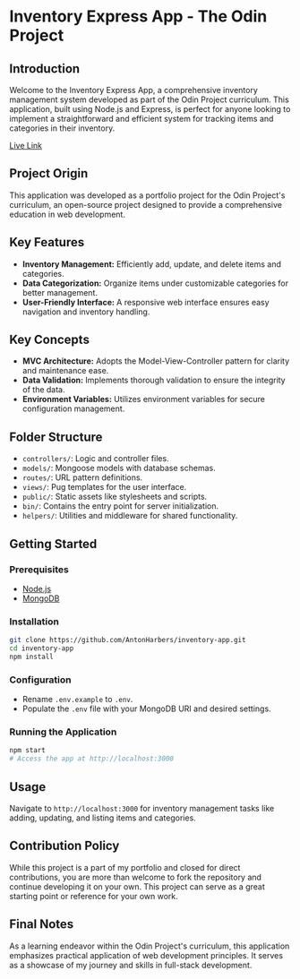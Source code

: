# Inventory Express App - The Odin Project

## Introduction

Welcome to the Inventory Express App, a comprehensive inventory management system developed as part of the Odin Project curriculum. This application, built using Node.js and Express, is perfect for anyone looking to implement a straightforward and efficient system for tracking items and categories in their inventory.

[Live Link](https://tan-dog-spaghetti.glitch.me/)

## Project Origin

This application was developed as a portfolio project for the Odin Project's curriculum, an open-source project designed to provide a comprehensive education in web development.

## Key Features

- **Inventory Management:** Efficiently add, update, and delete items and categories.
- **Data Categorization:** Organize items under customizable categories for better management.
- **User-Friendly Interface:** A responsive web interface ensures easy navigation and inventory handling.

## Key Concepts

- **MVC Architecture:** Adopts the Model-View-Controller pattern for clarity and maintenance ease.
- **Data Validation:** Implements thorough validation to ensure the integrity of the data.
- **Environment Variables:** Utilizes environment variables for secure configuration management.

## Folder Structure

- `controllers/`: Logic and controller files.
- `models/`: Mongoose models with database schemas.
- `routes/`: URL pattern definitions.
- `views/`: Pug templates for the user interface.
- `public/`: Static assets like stylesheets and scripts.
- `bin/`: Contains the entry point for server initialization.
- `helpers/`: Utilities and middleware for shared functionality.

## Getting Started

### Prerequisites

- [Node.js](https://nodejs.org/en/download/)
- [MongoDB](https://www.mongodb.com/try/download/community)

### Installation

```bash
git clone https://github.com/AntonHarbers/inventory-app.git
cd inventory-app
npm install
```

### Configuration

- Rename `.env.example` to `.env`.
- Populate the `.env` file with your MongoDB URI and desired settings.

### Running the Application

```bash
npm start
# Access the app at http://localhost:3000
```

## Usage

Navigate to `http://localhost:3000` for inventory management tasks like adding, updating, and listing items and categories.

## Contribution Policy

While this project is a part of my portfolio and closed for direct contributions, you are more than welcome to fork the repository and continue developing it on your own. This project can serve as a great starting point or reference for your own work.

## Final Notes

As a learning endeavor within the Odin Project's curriculum, this application emphasizes practical application of web development principles. It serves as a showcase of my journey and skills in full-stack development.

